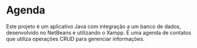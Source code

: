 # Agenda
Este projeto é um aplicativo Java com integração a um banco de dados, desenvolvido no NetBeans e utilizando o Xampp. É uma agenda de contatos que utiliza operações CRUD para gerenciar informações.
